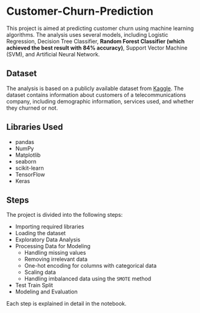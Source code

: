 # Customer-Churn-Prediction

This project is aimed at predicting customer churn using machine learning algorithms. The analysis uses several models, including Logistic Regression, Decision Tree Classifier, **Random Forest Classifier (which achieved the best result with 84% accuracy)**, Support Vector Machine (SVM), and Artificial Neural Network.

## Dataset
The analysis is based on a publicly available dataset from [Kaggle](https://www.kaggle.com/datasets/blastchar/telco-customer-churn). The dataset contains information about customers of a telecommunications company, including demographic information, services used, and whether they churned or not.

## Libraries Used
- pandas
- NumPy
- Matplotlib
- seaborn
- scikit-learn
- TensorFlow
- Keras

## Steps
The project is divided into the following steps:

- Importing required libraries
- Loading the dataset
- Exploratory Data Analysis
- Processing Data for Modeling
  - Handling missing values
  - Removing irrelevant data
  - One-hot encoding for columns with categorical data
  - Scaling data
  - Handling imbalanced data using the `SMOTE` method
- Test Train Split
- Modeling and Evaluation

Each step is explained in detail in the notebook.
